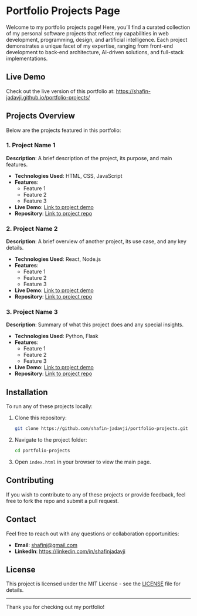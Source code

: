 # Portfolio Projects Page

Welcome to my portfolio projects page! Here, you’ll find a curated collection of my personal software projects that reflect my capabilities in web development, programming, design, and artificial intelligence. Each project demonstrates a unique facet of my expertise, ranging from front-end development to back-end architecture, AI-driven solutions, and full-stack implementations.


## Live Demo
Check out the live version of this portfolio at: <a href="https://shafin-jadavji.github.io/portfolio-projects/" target="_blank">https://shafin-jadavji.github.io/portfolio-projects/</a>

## Projects Overview
Below are the projects featured in this portfolio:

### 1. Project Name 1
**Description**: A brief description of the project, its purpose, and main features.
- **Technologies Used**: HTML, CSS, JavaScript
- **Features**:
  - Feature 1
  - Feature 2
  - Feature 3
- **Live Demo**: [Link to project demo](#)
- **Repository**: [Link to project repo](#)

### 2. Project Name 2
**Description**: A brief overview of another project, its use case, and any key details.
- **Technologies Used**: React, Node.js
- **Features**:
  - Feature 1
  - Feature 2
  - Feature 3
- **Live Demo**: [Link to project demo](#)
- **Repository**: [Link to project repo](#)

### 3. Project Name 3
**Description**: Summary of what this project does and any special insights.
- **Technologies Used**: Python, Flask
- **Features**:
  - Feature 1
  - Feature 2
  - Feature 3
- **Live Demo**: [Link to project demo](#)
- **Repository**: [Link to project repo](#)

## Installation
To run any of these projects locally:
1. Clone this repository:
   ```bash
   git clone https://github.com/shafin-jadavji/portfolio-projects.git
   ```
2. Navigate to the project folder:
   ```bash
   cd portfolio-projects
   ```
3. Open `index.html` in your browser to view the main page.

## Contributing
If you wish to contribute to any of these projects or provide feedback, feel free to fork the repo and submit a pull request.

## Contact
Feel free to reach out with any questions or collaboration opportunities:
- **Email**: shafinj@gmail.com
- **LinkedIn**: <a href="https://linkedin.com/in/shafinjadavji" target="_blank">https://linkedin.com/in/shafinjadavji</a>

## License
This project is licensed under the MIT License - see the [LICENSE](LICENSE) file for details.

---

Thank you for checking out my portfolio!

